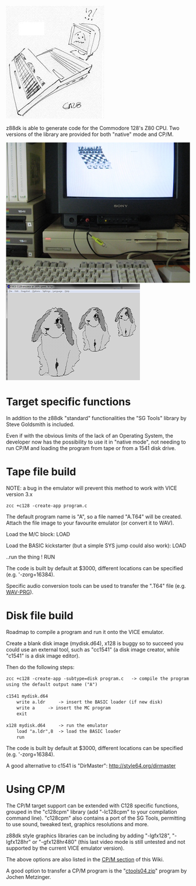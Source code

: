 ![](images/platform/c128b.jpg)

z88dk is able to generate code for the Commodore 128's Z80 CPU.
Two versions of the library are provided for both "native" mode and CP/M.

![](images/platform/c128chess.jpg)
![](images/platform/c128rabbit.png)

# Target specific functions

In addition to the z88dk "standard" functionalities the "SG Tools" library by Steve Goldsmith is included.

Even if with the obvious limits of the lack of an Operating System, the developer now has the possibility to use it in "native mode", not needing to run CP/M and loading the program from tape or from a 1541 disk drive.


# Tape file build

NOTE: a bug in the emulator will prevent this method to work with VICE version 3.x 

	zcc +c128 -create-app program.c

The default program name is "A", so a file named "A.T64" will be created.
Attach the file image to your favourite emulator (or convert it to WAV).

Load the M/C block:
	LOAD

Load the BASIC kickstarter (but a simple SYS jump could also work):
	LOAD

..run the thing !
	RUN

The code is built by default at $3000, different locations can be specified (e.g. '-zorg=16384).

Specific audio conversion tools can be used to transfer the ".T64" file (e.g. [WAV-PRG](https://sourceforge.net/projects/wav-prg/)).


# Disk file build

Roadmap to compile a program and run it onto the VICE emulator.

Create a blank disk image (mydisk.d64), x128 is buggy so to succeed you could use an external tool, such as "cc1541" (a disk image creator, while "c1541" is a disk image editor).

Then do the following steps:

	zcc +c128 -create-app -subtype=disk program.c 	-> compile the program using the default output name ("A")
	
	c1541 mydisk.d64
		write a.ldr 	-> insert the BASIC loader (if new disk)
		write a 	-> insert the MC program
		exit

	x128 mydisk.d64 	-> run the emulator
		load "a.ldr",8 	-> load the BASIC loader
		run


The code is built by default at $3000, different locations can be specified (e.g. '-zorg=16384).

A good alternative to c1541 is "DirMaster":  http://style64.org/dirmaster


# Using CP/M

The CP/M target support can be extended with C128 specific functions, grouped in the "c128cpm" library (add "-lc128cpm" to your compilation command line).   "c128cpm" also contains a port of the SG Tools, permitting to use sound, tweaked text, graphics resolutions and more.

z88dk style graphics libraries can be including by adding "-lgfx128", "-lgfx128hr" or "-gfx128hr480" (this last video mode is still untested and not supported by the current VICE emulator version).

The above options are also listed in the [CP/M section](platform/cpm#hardware_specific_extensions) of this Wiki.


A good option to transfer a CP/M program is the "[ctools04.zip](http://zimmers.net/anonftp/pub/cbm/crossplatform/converters/unix/ctools04.zip)" program by Jochen Metzinger.


